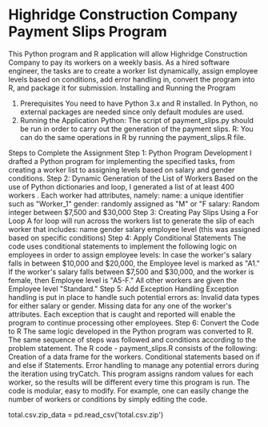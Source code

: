 Highridge Construction Company Payment Slips Program
=====================================================
This Python program and R application will allow Highridge Construction Company to pay its workers on a weekly basis. As a hired software engineer, the tasks are to create a worker list dynamically, assign employee levels based on conditions, add error handling in, convert the program into R, and package it for submission.
Installing and Running the Program
1. Prerequisites
You need to have Python 3.x and R installed.
In Python, no external packages are needed since only default modules are used.
2. Running the Application
Python: The script of payment_slips.py should be run in order to carry out the generation of the payment slips.
R: You can do the same operations in R by running the payment_slips.R file.

Steps to Complete the Assignment
Step 1: Python Program Development
I drafted a Python program for implementing the specified tasks, from creating a worker list to assigning levels based on salary and gender conditions.
Step 2: Dynamic Generation of the List of Workers
Based on the use of Python dictionaries and loop,  I generated a list of at least 400 workers . Each worker had attributes, namely:
name: a unique identifier such as "Worker_1"
gender: randomly assigned as "M" or "F
salary: Random integer between $7,500 and $30,000
Step 3: Creating Pay Slips Using a For Loop
A for loop will run across the workers list to generate the slip of each worker that includes:
name
gender
salary
employee level (this was assigned based on specific conditions)
Step 4: Apply Conditional Statements
The code uses conditional statements to implement the following logic on employees in order to assign employee levels:
In case the worker's salary falls in between $10,000 and $20,000, the Employee level is marked as "A1."
If the worker's salary falls between $7,500 and $30,000, and the worker is female, then Employee level is "A5-F."
All other workers are given the Employee level "Standard."
Step 5: Add Exception Handling
Exception handling is put in place to handle such potential errors as:
Invalid data types for either salary or gender.
Missing data for any one of the worker's attributes.
Each exception that is caught and reported will enable the program to continue processing other employees.
Step 6: Convert the Code to R
The same logic developed in the Python program was converted to R. The same sequence of steps was followed and conditions according to the problem statement. The R code - payment_slips.R consists of the following:
Creation of a data frame for the workers.
Conditional statements based on if and else if Statements.
Error handling to manage any potential errors during the iteration using tryCatch.
This program assigns random values for each worker, so the results will be different every time this program is run.
The code is modular, easy to modify. For example, one can easily change the number of workers or conditions by simply editing the code.

  
total.csv.zip_data = pd.read_csv('total.csv.zip')
